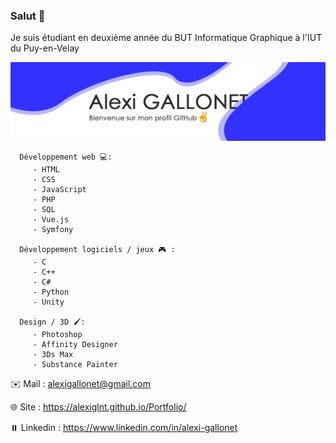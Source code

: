 ### Salut 👋

Je suis étudiant en deuxième année du BUT Informatique Graphique à l'IUT du Puy-en-Velay

![alt text](https://github.com/alexiglnt/alexiglnt/blob/main/img/banniere.png?raw=true)

      Développement web 💻: 
         - HTML
         - CSS
         - JavaScript
         - PHP
         - SQL
         - Vue.js
         - Symfony

      Développement logiciels / jeux 🎮 :
         - C
         - C++
         - C#
         - Python
         - Unity
 
      Design / 3D 🖌️:
         - Photoshop
         - Affinity Designer
         - 3Ds Max
         - Substance Painter
    
✉️ Mail : alexigallonet@gmail.com

🌐 Site : https://alexiglnt.github.io/Portfolio/

⏸️ Linkedin : https://www.linkedin.com/in/alexi-gallonet


<!--
**alexiglnt/alexiglnt** is a ✨ _special_ ✨ repository because its `README.md` (this file) appears on your GitHub profile.

Here are some ideas to get you started:

- 🔭 I’m currently working on ...
- 🌱 I’m currently learning ...
- 👯 I’m looking to collaborate on ...
- 🤔 I’m looking for help with ...
- 💬 Ask me about ...
- 📫 How to reach me: ...
- 😄 Pronouns: ...
- ⚡ Fun fact: ...
-->
